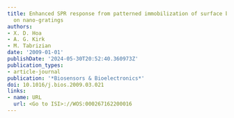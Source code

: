 ```yaml
---
title: Enhanced SPR response from patterned immobilization of surface bioreceptors
  on nano-gratings
authors:
- X. D. Hoa
- A. G. Kirk
- M. Tabrizian
date: '2009-01-01'
publishDate: '2024-05-30T20:52:40.360973Z'
publication_types:
- article-journal
publication: '*Biosensors & Bioelectronics*'
doi: 10.1016/j.bios.2009.03.021
links:
- name: URL
  url: <Go to ISI>://WOS:000267162200016
---
```

